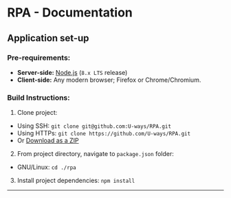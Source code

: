 RPA - Documentation
================================================================================
Application set-up 
--------------------------------------------------------------------------------

### Pre-requirements:
- **Server-side:** [Node.js][Node.js] (`8.x LTS` release)
- **Client-side:** Any modern browser; Firefox or Chrome/Chromium.


### Build Instructions:
1. Clone project:
  - Using SSH: `git clone git@github.com:U-ways/RPA.git`
  - Using HTTPs: `git clone https://github.com/U-ways/RPA.git`
  - Or [Download as a ZIP](https://github.com/U-ways/RPA/archive/master.zip)
2. From project directory, navigate to `package.json` folder:
  - GNU/Linux: `cd ./rpa`
3. Install project dependencies: `npm install`

________________________________________________________________________________

[Node.js]:https://nodejs.org/en/download/